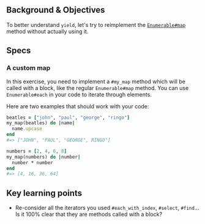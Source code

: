 ## Background & Objectives

To better understand `yield`, let's try to reimplement the [`Enumerable#map`](https://ruby-doc.org/core-2.5.3/Enumerable.html#method-i-map) method without actually using it.


## Specs

### A custom map

In this exercise, you need to implement a `#my_map` method which will be called with a block, like the regular `Enumerable#map` method. You can use `Enumerable#each` in your code to iterate through elements.

Here are two examples that should work with your code:

```ruby
beatles = ["john", "paul", "george", "ringo"]
my_map(beatles) do |name|
  name.upcase
end
#=> ["JOHN", "PAUL", "GEORGE", RINGO"]
```

```ruby
numbers = [2, 4, 6, 8]
my_map(numbers) do |number|
  number * number
end
#=> [4, 16, 36, 64]
```


## Key learning points

- Re-consider all the iterators you used `#each_with_index`, `#select`, `#find`... Is it 100% clear that they are methods called with a block?
